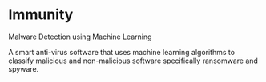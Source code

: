 # Immunity
Malware Detection using Machine Learning


A smart anti-virus software that uses machine learning algorithms to classify malicious and non-malicious software specifically ransomware and spyware. 

